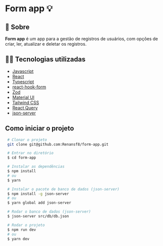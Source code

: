 <h1>
  Form app  💡
</h1>

## 📗 Sobre
**Form app** é um app para a gestão de registros de usuários, com opções de criar, ler, atualizar e deletar os registros.
<br>

## 🧑‍💻 Tecnologias utilizadas
 - [Javascript](https://developer.mozilla.org/pt-BR/docs/Web/JavaScript)
 - [React](https://pt-br.reactjs.org/docs/getting-started.html)
 - [Typescript](https://www.typescriptlang.org/)
 - [react-hook-form](https://react-hook-form.com/)
 - [Zod](https://zod.dev/)
 - [Material UI](https://mui.com/pt/)
 - [Tailwind CSS](https://tailwindcss.com/)
 - [React Query](https://tanstack.com/query/v3)
 - [json-server](https://www.npmjs.com/package/json-server)

  ##  Como iniciar o projeto
 ```bash
  # Clonar o projeto
  git clone git@github.com:Renansf8/form-app.git
 ````

 ```bash
  # Entrar no diretório
  $ cd form-app
 ````

 ```bash
  # Instalar as dependências
  $ npm install
  # ou
  $ yarn
 ````

 ```bash
  # Instalar o pacote de banco de dados (json-server)
  $ npm install -g json-server
  # ou
  $ yarn global add json-server
 ````

 ```bash
  # Rodar o banco de dados (json-server)
  $ json-server src/db/db.json
 ````

 ```bash
  # Rodar o projeto
  $ npm run dev
  # ou
  $ yarn dev
 ````



